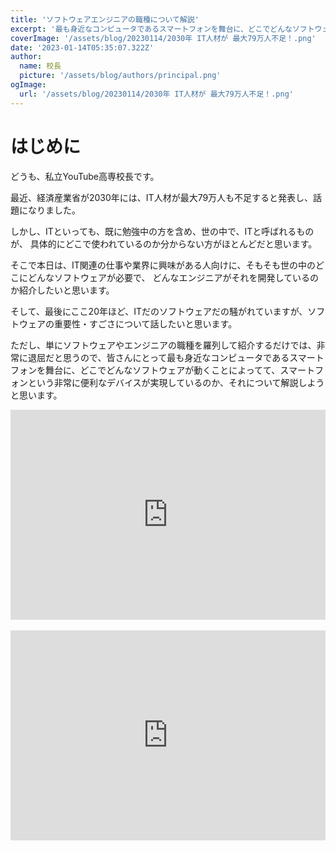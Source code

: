 ```yaml
---
title: 'ソフトウェアエンジニアの職種について解説'
excerpt: '最も身近なコンピュータであるスマートフォンを舞台に、どこでどんなソフトウェアが動くことによってて、スマートフォンという非常に便利なデバイスが実現しているのか、それについて解説しようと思います。'
coverImage: '/assets/blog/20230114/2030年 IT人材が 最大79万人不足！.png'
date: '2023-01-14T05:35:07.322Z'
author:
  name: 校長
  picture: '/assets/blog/authors/principal.png'
ogImage:
  url: '/assets/blog/20230114/2030年 IT人材が 最大79万人不足！.png'
---
```

# はじめに
どうも、私立YouTube高専校長です。

最近、経済産業省が2030年には、IT人材が最大79万人も不足すると発表し、話題になりました。

しかし、ITといっても、既に勉強中の方を含め、世の中で、ITと呼ばれるものが、
具体的にどこで使われているのか分からない方がほとんどだと思います。

そこで本日は、IT関連の仕事や業界に興味がある人向けに、そもそも世の中のどこにどんなソフトウェアが必要で、
どんなエンジニアがそれを開発しているのか紹介したいと思います。

そして、最後にここ20年ほど、ITだのソフトウェアだの騒がれていますが、ソフトウェアの重要性・すごさについて話したいと思います。

ただし、単にソフトウェアやエンジニアの職種を羅列して紹介するだけでは、非常に退屈だと思うので、皆さんにとって最も身近なコンピュータであるスマートフォンを舞台に、どこでどんなソフトウェアが動くことによってて、スマートフォンという非常に便利なデバイスが実現しているのか、それについて解説しようと思います。

<div style="position: relative; height:0px; width: 100%; padding-top: 66.6666%;">
  <iframe src="https://onedrive.live.com/embed?cid=BE72E3BA9ED96E94&amp;resid=BE72E3BA9ED96E94%211228&amp;authkey=ALmz2luCGiekJjw&amp;em=2&amp;wdAr=1.7777777777777777" width="560px" height="315px" frameborder="0" style="position: absolute; top: 0; left: 0; width: 100%; height: 100%;" >これは、<a target="_blank" href="https://office.com/webapps">Office</a> の機能を利用した、<a target="_blank" href="https://office.com">Microsoft Office</a> の埋め込み型のプレゼンテーションです。</iframe>
</div>
<br/>
<div style="position: relative; height:0px; width: 100%; padding-top: 66.6666%;">
  <iframe width="560" height="315" src="https://www.youtube.com/embed/RAnK2IHQxCE" title="YouTube video player" frameborder="0" style="position: absolute; top: 0; left: 0; width: 100%; height: 100%;" allow="accelerometer; autoplay; clipboard-write; encrypted-media; gyroscope; picture-in-picture; web-share" allowfullscreen></iframe>
</div>